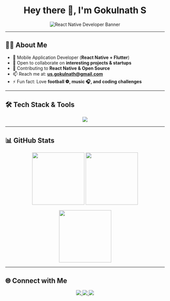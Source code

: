 <h1 align="center">Hey there 👋, I'm Gokulnath S</h1>

<p align="center">
  <img src="https://i.ibb.co/xY0rfGn/react-native-banner.png" alt="React Native Developer Banner" />
</p>

---

## 🧑‍💻 About Me

- 🌱 Mobile Application Developer (**React Native + Flutter**)  
- 👯 Open to collaborate on **interesting projects & startups**  
- 🤝 Contributing to **React Native & Open Source**  
- 📫 Reach me at: **us.gokulnath@gmail.com**  
- ⚡ Fun fact: Love **football ⚽, music 🎧, and coding challenges**  

---

## 🛠 Tech Stack & Tools

<p align="center">
  <img src="https://skillicons.dev/icons?i=react,flutter,js,ts,redux,nodejs,firebase,git,linux,vscode" />
</p>

---

## 📊 GitHub Stats  

<p align="center">
  <img src="https://github-readme-stats.vercel.app/api?username=GOKULNATH-SELVARAJ&show_icons=true&theme=radical" height="165"/>
  <img src="https://github-readme-stats.vercel.app/api/top-langs/?username=GOKULNATH-SELVARAJ&layout=compact&theme=radical" height="165"/>
</p>

<p align="center">
  <img src="https://streak-stats.demolab.com?user=GOKULNATH-SELVARAJ&theme=radical&border_radius=10" height="165"/>
</p>

---

## 🌐 Connect with Me  

<p align="center">
  <a href="mailto:us.gokulnath@gmail.com">
    <img src="https://img.shields.io/badge/Gmail-D14836?style=for-the-badge&logo=gmail&logoColor=white"/>
  </a>
  <a href="https://www.linkedin.com/in/gokulnath-selvaraj/">
    <img src="https://img.shields.io/badge/LinkedIn-0077B5?style=for-the-badge&logo=linkedin&logoColor=white"/>
  </a>
  <a href="https://github.com/GOKULNATH-SELVARAJ">
    <img src="https://img.shields.io/badge/GitHub-100000?style=for-the-badge&logo=github&logoColor=white"/>
  </a>
</p>
